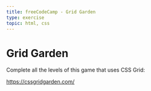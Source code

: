 ```yaml
---
title: freeCodeCamp - Grid Garden
type: exercise
topic: html, css
---
```


# Grid Garden

Complete all the levels of this game that uses CSS Grid:

https://cssgridgarden.com/
